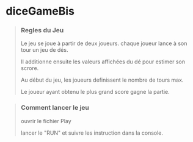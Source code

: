 # diceGameBis

>### Regles du Jeu
>Le jeu se joue à partir de deux joueurs.
>chaque joueur lance à son tour un jeu de dés.
> 
>Il additionne ensuite les valeurs affichées du dé pour estimer son scrore.
> 
> Au début du jeu, les joueurs definissent le nombre de tours max.
> 
> Le joueur ayant obtenu le plus grand score gagne la partie.
> 

>### Comment lancer le jeu
>
> ouvrir le fichier Play
> 
> lancer le "RUN" et suivre les instruction dans la console.